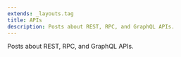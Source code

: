 ```yaml
---
extends: _layouts.tag
title: APIs
description: Posts about REST, RPC, and GraphQL APIs.
---
```


Posts about REST, RPC, and GraphQL APIs.
